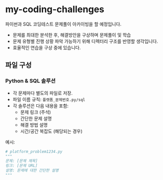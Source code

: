 # my-coding-challenges

파이썬과 SQL 코딩테스트 문제풀이 아카이빙을 할 예정입니다.

- 문제를 최대한 분석한 후, 해결방안을 구상하며 문제풀이 및 학습 
- 문제 유형별 진행 상황 파악 가능하기 위해 디렉터리 구조를 반영할 생각입니다.
- 효율적인 연습을 구상 중에 있습니다.

## 파일 구성

### Python & SQL 솔루션
- 각 문제마다 별도의 파일로 저장.
- 파일 이름 규칙: `플랫폼_문제번호.py/sql`
- 각 솔루션은 다음 내용을 포함:
  - 문제 링크 (주석)
  - 간단한 문제 설명
  - 해결 방법 설명
  - 시간/공간 복잡도 (해당되는 경우)

예시:
```python
# platform_problem1234.py
"""
문제: [문제 제목]
링크: [문제 URL]
설명: 문제에 대한 간단한 설명
"""
```



